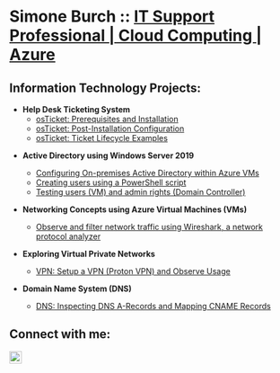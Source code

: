 <h1>Simone Burch :: <a href="https://linkedin.com/in/simone-burch">IT Support Professional | Cloud Computing | Azure</a></h1>

<h2>Information Technology Projects:</h2>
    
- <b>Help Desk Ticketing System</b>
  - [osTicket: Prerequisites and Installation](https://github.com/simoneburch/osticket-prereqs)
  - [osTicket: Post-Installation Configuration](https://github.com/simoneburch/osticket-post-install-config)
  - [osTicket: Ticket Lifecycle Examples](https://github.com/simoneburch/osticket-lifecycle-examples)

<!--  - [Jira: Navigating the Jira Service Management system](https://github.com/simoneburch/jira-demo) -->

- <b>Active Directory using Windows Server 2019</b>
  - [Configuring On-premises Active Directory within Azure VMs](https://github.com/simoneburch/config-ad)
  - [Creating users using a PowerShell script](https://github.com/simoneburch/create-users-ad)
  - [Testing users (VM) and admin rights (Domain Controller)](https://github.com/simoneburch/test-users-admin-ad)
 
- <b>Networking Concepts using Azure Virtual Machines (VMs)</b>
  - [Observe and filter network traffic using Wireshark, a network protocol analyzer](https://github.com/simoneburch/net-protocols-traffic)

- <b>Exploring Virtual Private Networks</b>
  - [VPN: Setup a VPN (Proton VPN) and Observe Usage](https://github.com/simoneburch/vpn-setup-usage)
    
- <b>Domain Name System (DNS)</b>
  - [DNS: Inspecting DNS A-Records and Mapping CNAME Records](https://github.com/simoneburch/dns-inspect)
    
<!-- <b>Create and Configure Windows Image using MDT </b> 

- <b>VOIP - Asterisk PBX Telephony System</b>
  - [VOIP: Configure Asterisk in Azure VM: Linux Centos OS](https://github.com/simoneburch/voip-compile-config) -->
 
<!-- <h2>Powershell:</h2>

- <b>Importing users into an Organizational Unit in Active Directory</b>
  - [Active Directory: Create an OU](https://github.com/simoneburch/ps-newou-ad)
  - [Active Directory: Create a CSV file of users](https://github.com/simoneburch/ps-newcsv-ad)
  - [Active Directory: Read the CSV contents, import into OU](https://github.com/simoneburch/ps-readcsv-importou-ad)
    
- <b>Inserting records into a table in a SQL Server Database</b>
  - [SQL Server: Create a new Database](https://github.com/simoneburch/sql-newdb)
  - [SQL Server: Create a Table within that Database](https://github.com/simoneburch/sql-newtable-db)
  - [SQL Server: Read CSV contents, insert records into Table](https://github.com/simoneburch/sql-readcsv-inserttable-db) --> 
    
<h2>Connect with me:</h2>

[<img align="left" alt="simone-burch | LinkedIn" width="22px" src="https://cdn.jsdelivr.net/npm/simple-icons@v3/icons/linkedin.svg" />][linkedin]

[linkedin]: https://linkedin.com/in/simone-burch
